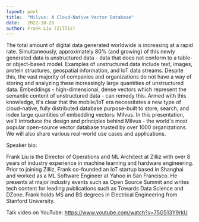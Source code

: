 ```yaml
---
layout: post
title:  "Milvus: A Cloud-Native Vector Database"
date:   2022-10-28
author: Frank Liu (Zilliz)
---
```


The total amount of digital data generated worldwide is increasing at a rapid rate. Simultaneously, approximately 80% (and growing) of this newly generated data is unstructured data - data that does not conform to a table- or object-based model. Examples of unstructured data include text, images, protein structures, geospatial information, and IoT data streams. Despite this, the vast majority of companies and organizations do not have a way of storing and analyzing these increasingly large quantities of unstructured data. Embeddings - high-dimensional, dense vectors which represent the semantic content of unstructured data - can remedy this. Armed with this knowledge, it's clear that the mobile/IoT era necessitates a new type of cloud-native, fully distributed database purpose-built to store, search, and index large quantities of embedding vectors: Milvus. In this presentation, we'll introduce the design and principles behind Milvus - the world's most popular open-source vector database trusted by over 1000 organizations. We will also share various real-world use cases and applications.

Speaker bio:

Frank Liu is the Director of Operations and ML Architect at Zilliz with over 8 years of industry experience in machine learning and hardware engineering. Prior to joining Zilliz, Frank co-founded an IoT startup based in Shanghai and worked as a ML Software Engineer at Yahoo in San Francisco. He presents at major industry events such as Open Source Summit and writes tech content for leading publications such as Towards Data Science and DZone. Frank holds MS and BS degrees in Electrical Engineering from Stanford University.

Talk video on YouTube: https://www.youtube.com/watch?v=75G513Y9rkU
